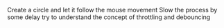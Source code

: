 Create a circle and let it follow the mouse movement
Slow the process by some delay
try to understand the concept of throttling and debouncing